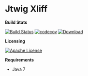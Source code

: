 # Jtwig Xliff

**Build Stats**

[![Build Status](https://travis-ci.org/jtwig/jtwig-xliff-extension.svg?branch=master)](https://travis-ci.org/jtwig/jtwig-xliff-extension)
[![codecov](https://codecov.io/gh/jtwig/jtwig-xliff-extension/branch/master/graph/badge.svg)](https://codecov.io/gh/jtwig/jtwig-xliff-extension)
[![Download](https://api.bintray.com/packages/jtwig/maven/jtwig-xliff-extension/images/download.svg) ](https://bintray.com/jtwig/maven/jtwig-xliff-extension/_latestVersion)


**Licensing**

[![Apache License](https://img.shields.io/hexpm/l/plug.svg?maxAge=2592000)]()

**Requirements**

- Java 7
